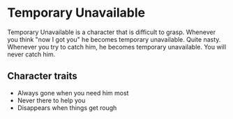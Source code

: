 # Temporary Unavailable

Temporary Unavailable is a character that is difficult to grasp. Whenever you think "now I got you" he becomes temporary unavailable. Quite nasty. Whenever you try to catch him, he becomes temporary unavailable. You will never catch him.

## Character traits

* Always gone when you need him most
* Never there to help you
* Disappears when things get rough


